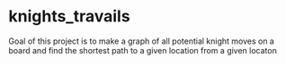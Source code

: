 # knights_travails
Goal of this project is to make a graph of all potential knight moves on a board and find the shortest path to a given location from a given locaton
